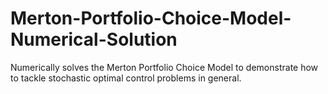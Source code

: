 # Merton-Portfolio-Choice-Model-Numerical-Solution
Numerically solves the Merton Portfolio Choice Model to demonstrate how to tackle stochastic optimal control problems in general.
